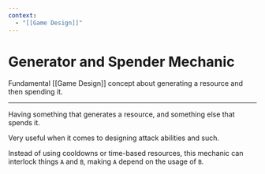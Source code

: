 ```yaml
---
context:
  - "[[Game Design]]"
---
```


# Generator and Spender Mechanic

Fundamental [[Game Design]] concept about generating a resource and then spending it.

---

Having something that generates a resource, and something else that spends it.

Very useful when it comes to designing attack abilities and such.

Instead of using cooldowns or time-based resources, this mechanic can interlock things `A` and `B`, making `A` depend on the usage of `B`.
